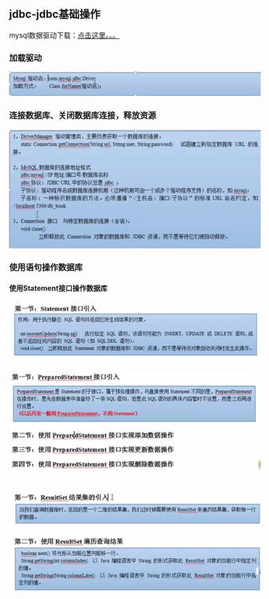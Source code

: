 ## jdbc-jdbc基础操作

mysql数据驱动下载：[点击这里。。。](https://mvnrepository.com/artifact/mysql/mysql-connector-java)

### 加载驱动

![1575470534673](jdbc-jdbc%E5%9F%BA%E7%A1%80%E6%93%8D%E4%BD%9C.assets/1575470534673.png)

### 连接数据库、关闭数据库连接，释放资源

![1575470589530](jdbc-jdbc%E5%9F%BA%E7%A1%80%E6%93%8D%E4%BD%9C.assets/1575470589530.png)

### 使用语句操作数据库

#### 使用Statement接口操作数据库

![1575473987489](jdbc-jdbc%E5%9F%BA%E7%A1%80%E6%93%8D%E4%BD%9C.assets/1575473987489.png)

![1575520853186](jdbc-jdbc%E5%9F%BA%E7%A1%80%E6%93%8D%E4%BD%9C.assets/1575520853186.png)

![1575520861390](jdbc-jdbc%E5%9F%BA%E7%A1%80%E6%93%8D%E4%BD%9C.assets/1575520861390.png)

​	